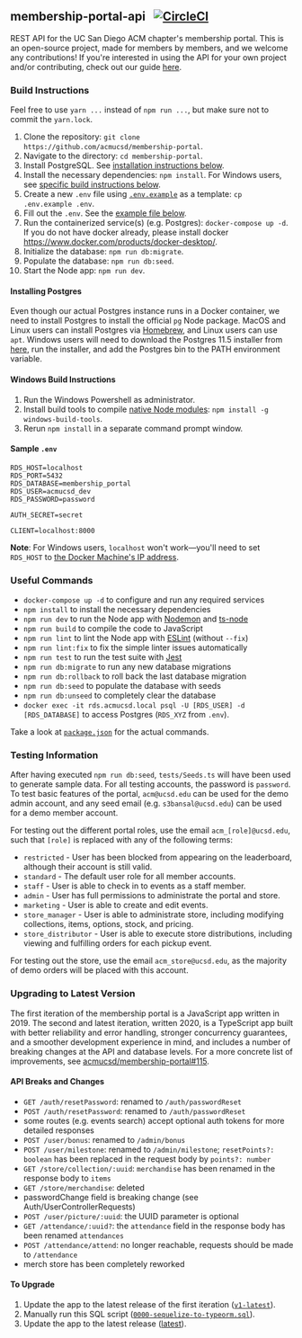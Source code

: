 ## membership-portal-api &nbsp; [![CircleCI](https://circleci.com/gh/acmucsd/membership-portal/tree/master.svg?style=svg)](https://circleci.com/gh/acmucsd/membership-portal/tree/master)
REST API for the UC San Diego ACM chapter's membership portal. This is an open-source project, made for members by members, and we welcome any contributions! If you're interested in using the API for your own project and/or contributing, check out our guide [here](https://github.com/acmucsd/membership-portal/blob/master/.github/CONTRIBUTING.md).


### Build Instructions
Feel free to use `yarn ...` instead of `npm run ...`, but make sure not to commit the `yarn.lock`.

1. Clone the repository: `git clone https://github.com/acmucsd/membership-portal`.
2. Navigate to the directory: `cd membership-portal`.
3. Install PostgreSQL. See [installation instructions below](#installing-postgres).
4. Install the necessary dependencies: `npm install`. For Windows users, see [specific build instructions below](#windows-build-instructions).
5. Create a new `.env` file using [`.env.example`](https://github.com/acmucsd/membership-portal/blob/master/.env.example) as a template: `cp .env.example .env`.
6. Fill out the `.env`. See the [example file below](#sample-env).
7. Run the containerized service(s) (e.g. Postgres): `docker-compose up -d`. If you do not have docker already, please install docker https://www.docker.com/products/docker-desktop/.
8. Initialize the database: `npm run db:migrate`.
9. Populate the database: `npm run db:seed`.
10. Start the Node app: `npm run dev`.

#### Installing Postgres
Even though our actual Postgres instance runs in a Docker container, we need to install Postgres to install the official `pg` Node package. MacOS and Linux users can install Postgres via [Homebrew](https://brew.sh), and Linux users can use `apt`. Windows users will need to download the Postgres 11.5 installer from [here](https://www.postgresql.org/download/windows/), run the installer, and add the Postgres bin to the PATH environment variable.

#### Windows Build Instructions
1. Run the Windows Powershell as administrator.
2. Install build tools to compile [native Node modules](https://www.npmjs.com/package/windows-build-tools#examples-of-modules-supported): `npm install -g windows-build-tools`.
3. Rerun `npm install` in a separate command prompt window.

#### Sample `.env`
```
RDS_HOST=localhost
RDS_PORT=5432
RDS_DATABASE=membership_portal
RDS_USER=acmucsd_dev
RDS_PASSWORD=password

AUTH_SECRET=secret

CLIENT=localhost:8000
```
**Note**: For Windows users, `localhost` won't work&mdash;you'll need to set `RDS_HOST` to [the Docker Machine's IP address](https://docs.docker.com/machine/reference/ip/).

### Useful Commands
+ `docker-compose up -d` to configure and run any required services
+ `npm install` to install the necessary dependencies
+ `npm run dev` to run the Node app with [Nodemon](https://nodemon.io/) and [ts-node](https://github.com/TypeStrong/ts-node)
+ `npm run build` to compile the code to JavaScript
+ `npm run lint` to lint the Node app with [ESLint](https://eslint.org/) (without `--fix`)
+ `npm run lint:fix` to fix the simple linter issues automatically
+ `npm run test` to run the test suite with [Jest](https://jestjs.io/)
+ `npm run db:migrate` to run any new database migrations
+ `npm run db:rollback` to roll back the last database migration
+ `npm run db:seed` to populate the database with seeds
+ `npm run db:unseed` to completely clear the database
+ `docker exec -it rds.acmucsd.local psql -U [RDS_USER] -d [RDS_DATABASE]` to access Postgres (`RDS_XYZ` from `.env`).

Take a look at [`package.json`](https://github.com/acmucsd/membership-portal/blob/master/package.json) for the actual commands.

### Testing Information
After having executed `npm run db:seed`, `tests/Seeds.ts` will have been used to generate sample data. For all testing accounts, the password is `password`. To test basic features of the portal, `acm@ucsd.edu` can be used for the demo admin account, and any  seed email (e.g. `s3bansal@ucsd.edu`) can be used for a demo member account.

For testing out the different portal roles, use the email `acm_[role]@ucsd.edu`, such that `[role]` is replaced with any of the following terms:
* `restricted` - User has been blocked from appearing on the leaderboard, although their account is still valid.
* `standard` - The default user role for all member accounts.
* `staff` - User is able to check in to events as a staff member.
* `admin` - User has full permissions to administrate the portal and store.
* `marketing` - User is able to create and edit events.
* `store_manager` - User is able to administrate store, including modifying collections, items, options, stock, and pricing.
* `store_distributor` - User is able to execute store distributions, including viewing and fulfilling orders for each pickup event.

For testing out the store, use the email `acm_store@ucsd.edu`, as the majority of demo orders will be placed with this account.

### Upgrading to Latest Version
The first iteration of the membership portal is a JavaScript app written in 2019. The second and latest iteration, written 2020, is a TypeScript app built with better reliability and error handling, stronger concurrency guarantees, and a smoother development experience in mind, and includes a number of breaking changes at the API and database levels. For a more concrete list of improvements, see [acmucsd/membership-portal#115](https://github.com/acmucsd/membership-portal/pull/115).

#### API Breaks and Changes
+ `GET /auth/resetPassword`: renamed to `/auth/passwordReset`
+ `POST /auth/resetPassword`: renamed to `/auth/passwordReset`
+ some routes (e.g. events search) accept optional auth tokens for more detailed responses
+ `POST /user/bonus`: renamed to `/admin/bonus`
+ `POST /user/milestone`: renamed to `/admin/milestone`; `resetPoints?: boolean` has been replaced in the request body by `points?: number`
+ `GET /store/collection/:uuid`: `merchandise` has been renamed in the response body to `items`
+ `GET /store/merchandise`: deleted
+ passwordChange field is breaking change (see Auth/UserControllerRequests)
+ `POST /user/picture/:uuid`: the UUID parameter is optional
+ `GET /attendance/:uuid?`: the `attendance` field in the response body has been renamed `attendances`
+ `POST /attendance/attend`: no longer reachable, requests should be made to `/attendance`
+ merch store has been completely reworked

#### To Upgrade
1. Update the app to the latest release of the first iteration ([`v1-latest`](https://github.com/acmucsd/membership-portal/releases/tag/v1-latest)).
2. Manually run this SQL script ([`0000-sequelize-to-typeorm.sql`](https://github.com/acmucsd/membership-portal/blob/master/migrations/0000-sequelize-to-typeorm.sql)).
3. Update the app to the latest release ([latest](https://github.com/acmucsd/membership-portal/releases/latest)).

